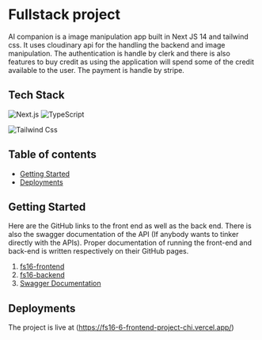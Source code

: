 # Fullstack project

AI companion is a image manipulation app built in Next JS 14 and tailwind css. It uses cloudinary api for the handling the backend and image manipulation. The authentication is handle by clerk and there is also features to buy credit as using the application will spend some of the credit available to the user. The payment is handle by stripe.



## Tech Stack

![Next.js](https://img.shields.io/badge/next.js-000000?style=for-the-badge&logo=nextdotjs&logoColor=white)
![TypeScript](https://img.shields.io/badge/typescript-%23007ACC.svg?style=for-the-badge&logo=typescript&logoColor=white)

![Tailwind Css](https://img.shields.io/badge/-jest-%23C21325?style=for-the-badge&logo=jest&logoColor=white)


## Table of contents
- [Getting Started](#getting-started)
- [Deployments](#deployment)


## Getting Started

Here are the GitHub links to the front end as well as the back end. There is also the swagger documentation of the API (If anybody wants to tinker directly with the APIs).
Proper documentation of running the front-end and back-end is written respectively on their GitHub pages.

1. [fs16-frontend](https://github.com/aln1234/fs16_6-frontend-project.git)
2. [fs16-backend](https://github.com/aln1234/fs16-backend.git)
3. [Swagger Documentation](https://app.swaggerhub.com/apis/ALBINLAMICHHANE9/E-commerceApi/1.0)

## Deployments
The project is live at (https://fs16-6-frontend-project-chi.vercel.app/)